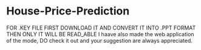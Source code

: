 # House-Price-Prediction
FOR .KEY FILE FIRST DOWNLOAD IT AND CONVERT IT INTO .PPT FORMAT THEN ONLY IT WILL BE READ_ABLE
I haave also made the web application of the mode, DO check it out and your suggestion are always appreciated.
